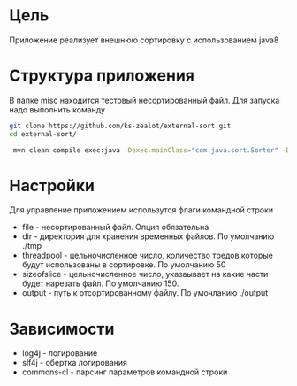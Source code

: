 # Цель

Приложение реализует внешнюю сортировку с использованием java8
# Структура приложения
 В папке misc находится тестовый несортированный файл.
 Для запуска надо выполнить команду
```sh
git clone https://github.com/ks-zealot/external-sort.git
cd external-sort/
```

```sh
 mvn clean compile exec:java -Dexec.mainClass="com.java.sort.Sorter" -Dexec.args="-file './external-sort/inputfile'"
 ```

# Настройки
Для управление приложением использутся флаги командной строки
* file - несортированный файл. Опция обязательна
* dir - директория для хранения временных файлов. По умолчанию ./tmp
* threadpool - цельночисленное число, количество тредов которые будут использованы в сортировке. По умолчанию 50
* sizeofslice - цельночисленное число, указаывает на какие части будет нарезать файл. По умолчанию 150.
* output - путь к отсортированному файлу. По умочланию ./output
# Зависимости
 * log4j - логирование
 * slf4j - обертка логирования
 * commons-cl -  парсинг параметров командной строки
